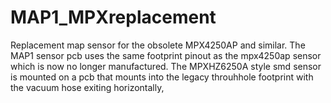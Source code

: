# MAP1_MPXreplacement
Replacement map sensor for the obsolete MPX4250AP and similar.
The MAP1 sensor pcb uses the same footprint pinout as the mpx4250ap sensor which is now no longer manufactured.
The MPXHZ6250A style smd sensor is mounted on a pcb that mounts into the legacy throuhhole footprint with the vacuum hose exiting horizontally,

